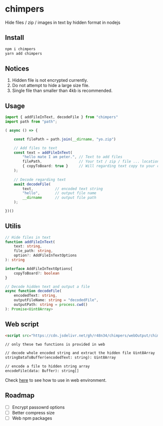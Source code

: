 # chimpers  
Hide files / zip / images in text by hidden format in nodejs

## Install 
```bash
npm i chimpers
yarn add chimpers
```

## Notices
1. Hidden file is not encrypted currently. 
2. Do not attempt to hide a large size file.
3. Single file than smaller than 4kb is recommended.

## Usage
```ts
import { addFileInText, decodeFile } from "chimpers"
import path from "path";

( async () => {

    const filePath = path.join(__dirname, "yo.zip")

    // Add files to text
    const text = addFileInText(
        "hello mate I am peter.", // Text to add files
        filePath,                 // Your txt / zip / file ... locations
        { copyToBoard: true }     // Will regarding text copy to your clipboard
    );
    
    // Decode regarding text
    await decodeFile(
        text,          // encoded text string
        "hello",       // output file name
        __dirname      // output file path
    );

})()
```

## Utilis
```ts
// Hide files in text
function addFileInText(
    text: string,                 
    file_path: string,
    option?: AddFileInTextOptions
): string 

interface AddFileInTextOptions{
    copyToBoard?: boolean
}
```

```ts
// Decode hidden text and output a file
async function decodeFile(
    encodedText: string, 
    outputFileName: string = "decodedFile", 
    outputPath: string = process.cwd()
): Promise<Uint8Array> 
```

## Web script
```html
<script src="https://cdn.jsdelivr.net/gh/r48n34/chimpers/webOutput/chimper.min.js"></script>

// only these two functions is provided in web

// decode whole encoded string and extract the hidden file Uint8Array
stringDataToBuffer(encodedText: string): Uint8Array

// encode a file to hidden string array
encodeFile(data: Buffer): string[]
```

Check [here](https://github.com/r48n34/chimpers/blob/main/web/index.html) to see how to use in web environment.

## Roadmap
- [ ] Encrypt passowrd options
- [ ] Better compress size
- [ ] Web npm packages